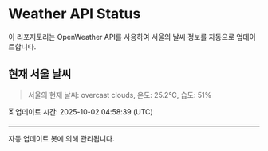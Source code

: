 
# Weather API Status

이 리포지토리는 OpenWeather API를 사용하여 서울의 날씨 정보를 자동으로 업데이트합니다.

## 현재 서울 날씨
> 서울의 현재 날씨: overcast clouds, 온도: 25.2°C, 습도: 51%

⏳ 업데이트 시간: 2025-10-02 04:58:39 (UTC)

---
자동 업데이트 봇에 의해 관리됩니다.
